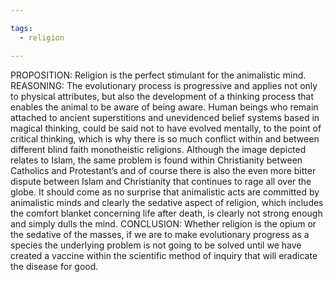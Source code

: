```yaml
---

tags: 
  - religion

---
```

PROPOSITION: Religion is the perfect stimulant for the animalistic mind.
REASONING: The evolutionary process is progressive and applies not only to physical attributes, but also the development of a thinking process that enables the animal to be aware of being aware. Human beings who remain attached to ancient superstitions and unevidenced belief systems based in magical thinking, could be said not to have evolved mentally, to the point of critical thinking, which is why there is so much conflict within and between different blind faith monotheistic religions. Although the image depicted relates to Islam, the same problem is found within Christianity between Catholics and Protestant’s and of course there is also the even more bitter dispute between Islam and Christianity that continues to rage all over the globe. It should come as no surprise that animalistic acts are committed by animalistic minds and clearly the sedative aspect of religion, which includes the comfort blanket concerning life after death, is clearly not strong enough and simply dulls the mind.
CONCLUSION: Whether religion is the opium or the sedative of the masses, if we are to make evolutionary progress as a species the underlying problem is not going to be solved until we have created a vaccine within the scientific method of inquiry that will eradicate the disease for good.
